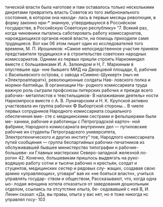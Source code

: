 тической власти была наготове и пам оставалось только
несколькими декретами превратить власть Советов из
того эмбрнонального состояния, в котором она находи-
лась в первые месяцы революция, в форму законно нри-*
знанную, утвердившуюся в Российском государстве, в
Российскую Советскую республику» “7.
Всякий раз, когда чиновники пытались саботировать
работу комиссарнатов, нарождающихся органов новой
власти, на помощь приходили самя трудящиеся. Вот как
06 этом пишет один из исследователей того времени,
М. П. Ирошников: «Самое непосредственное участие
приняли представителя трудящихся и в строительстве
советских народных комиссариатов. Одними из первых
пришли строить Наркоминдел вместе с большевиками
И. А. Залкиндом и Н, Г. Маркиным в опустевшее эда-
нне бывшего МИД на Дворцовой площади, 6, рабочие с
Васильевского острова, с завода «Сименс-Шуккерт» (ныч
не «Электроаппарат»), революционные солдаты Нав-
ловского полка и моряки-балтийцы. В организации На-
родного комиссариата труда важную роль сыграли
профсоюзы питерских рабочих и прежде всего рабочих-
металлистов к тевстильщиков- В налаживании деятель»
ности Наркомпроса вместе с А. В. Луначарским и
Н. К. Крупской активно участвовала ин группа рабочих
© Выборгской стороны... В чиеле первых сотрудников
Народного комиссариата социального обеспечения вме-
сте с медицинскими сестрами и фельлшерами были ме-
ханики, рабочие и работинцы с Петроградской карточ-
ной фабрики; Народного комиссариата внутренних
дел — путиловские рабочие ин студенты Петроградского
университета, Электротехнического и других институ“
тов; Народлого комиссарната путей сообщения — группа
беспартийных рабочих-печатников из обспуживавшей
бывшее министерство типографии н рабочие-большеви-
ки Главных мастерских Северо-западной железной ло-
роги» 42.
Конечно, большевикам пришлось выдвягать на руко-
водяшую работу сотни и тысячи рабочих н крестьян,
солдат и стуцентов, медицинских сестер и рядовых слу-
жащих, создавая свою армию «улравляющих», уговари“
вая их «не бояться властн», учиться управлять государ-
ством и обществом, Рассказывают, что, когда одна ыо-
лодая женщина хотела отказаться от заведования
дошкольным отделом, ссылаясь па отсутстяне опыта, бе-
седовавший с ней В, И. Ленин сказал: «Да, вы правы,
опыта у вас нет, но я тоже никогда нс управлял госу-
103
